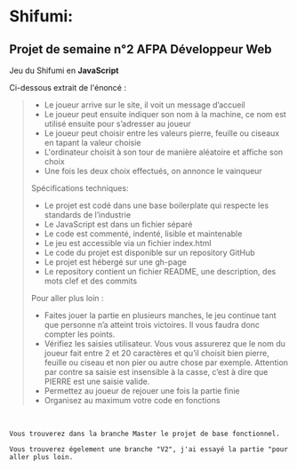 
# Shifumi:

## Projet de semaine n°2 AFPA Développeur Web 

Jeu du Shifumi en **JavaScript** 

Ci-dessous extrait de l'énoncé :
 
> - Le joueur arrive sur le site, il voit un message d’accueil
> - Le joueur peut ensuite indiquer son nom à la machine, ce nom est utilisé ensuite pour s’adresser au joueur
> - Le joueur peut choisir entre les valeurs pierre, feuille ou ciseaux en tapant la valeur choisie
> - L'ordinateur choisit à son tour de manière aléatoire et affiche son choix
> - Une fois les deux choix effectués, on annonce le vainqueur
> 
> Spécifications techniques:
> - Le projet est codé dans une base boilerplate qui respecte les standards de l’industrie
> - Le JavaScript est dans un fichier séparé
> - Le code est commenté, indenté, lisible et maintenable
> - Le jeu est accessible via un fichier index.html
> - Le code du projet est disponible sur un repository GitHub
> - Le projet est hébergé sur une gh-page
> - Le repository contient un fichier README, une description, des mots clef et des commits
> 
> Pour aller plus loin :
> - Faites jouer la partie en plusieurs manches, le jeu continue tant que personne n’a atteint trois
victoires. Il vous faudra donc compter les points.
> - Vérifiez les saisies utilisateur. Vous vous assurerez que le nom du joueur fait entre 2 et 20
caractères et qu’il choisit bien pierre, feuille ou ciseau et non pier ou autre chose par exemple.
Attention par contre sa saisie est insensible à la casse, c’est à dire que PIERRE est une saisie valide.
> - Permettez au joueur de rejouer une fois la partie finie
> - Organisez au maximum votre code en fonctions

&nbsp;


    Vous trouverez dans la branche Master le projet de base fonctionnel.
    
    Vous trouverez égelement une branche "V2", j'ai essayé la partie "pour aller plus loin.